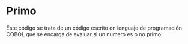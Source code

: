 # Primo
Este código se trata de un código escrito en lenguaje de programación COBOL que se encarga de evaluar si un numero es o no primo
       
